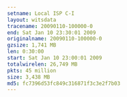```yaml
---
setname: Local ISP C-I
layout: witsdata
tracename: 20090110-100000-0
end: Sat Jan 10 23:30:01 2009
originalname: 20090110-100000-0
gzsize: 1,741 MB
len: 0:30:00
start: Sat Jan 10 23:00:01 2009
totalwirelen: 26,749 MB
pkts: 45 million
size: 3,438 MB
md5: fc7396d53fc849c316871f3c3e2f7b03
---
```

